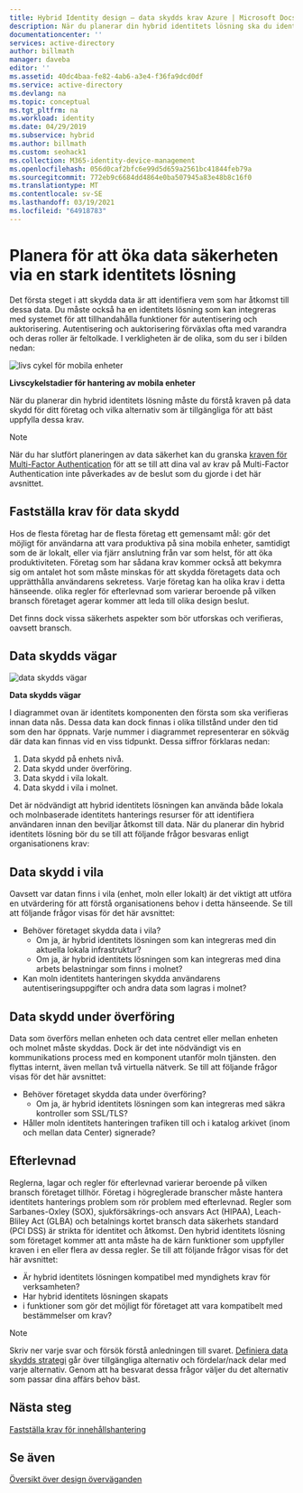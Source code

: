 ```yaml
---
title: Hybrid Identity design – data skydds krav Azure | Microsoft Docs
description: När du planerar din hybrid identitets lösning ska du identifiera kraven för data skydd för ditt företag och vilka alternativ som är tillgängliga för att uppfylla de här kraven bäst.
documentationcenter: ''
services: active-directory
author: billmath
manager: daveba
editor: ''
ms.assetid: 40dc4baa-fe82-4ab6-a3e4-f36fa9dcd0df
ms.service: active-directory
ms.devlang: na
ms.topic: conceptual
ms.tgt_pltfrm: na
ms.workload: identity
ms.date: 04/29/2019
ms.subservice: hybrid
ms.author: billmath
ms.custom: seohack1
ms.collection: M365-identity-device-management
ms.openlocfilehash: 056d0caf2bfc6e99d5d659a2561bc41844feb79a
ms.sourcegitcommit: 772eb9c6684dd4864e0ba507945a83e48b8c16f0
ms.translationtype: MT
ms.contentlocale: sv-SE
ms.lasthandoff: 03/19/2021
ms.locfileid: "64918783"
---
```

# <a name="plan-for-enhancing-data-security-through-a-strong-identity-solution"></a>Planera för att öka data säkerheten via en stark identitets lösning
Det första steget i att skydda data är att identifiera vem som har åtkomst till dessa data. Du måste också ha en identitets lösning som kan integreras med systemet för att tillhandahålla funktioner för autentisering och auktorisering. Autentisering och auktorisering förväxlas ofta med varandra och deras roller är feltolkade. I verkligheten är de olika, som du ser i bilden nedan:

![livs cykel för mobila enheter](./media/plan-hybrid-identity-design-considerations/mobile-devicemgt-lifecycle.png)

**Livscykelstadier för hantering av mobila enheter**

När du planerar din hybrid identitets lösning måste du förstå kraven på data skydd för ditt företag och vilka alternativ som är tillgängliga för att bäst uppfylla dessa krav.

> [!NOTE]
> När du har slutfört planeringen av data säkerhet kan du granska [kraven för Multi-Factor Authentication](plan-hybrid-identity-design-considerations-multifactor-auth-requirements.md) för att se till att dina val av krav på Multi-Factor Authentication inte påverkades av de beslut som du gjorde i det här avsnittet.
> 
> 

## <a name="determine-data-protection-requirements"></a>Fastställa krav för data skydd
Hos de flesta företag har de flesta företag ett gemensamt mål: gör det möjligt för användarna att vara produktiva på sina mobila enheter, samtidigt som de är lokalt, eller via fjärr anslutning från var som helst, för att öka produktiviteten. Företag som har sådana krav kommer också att bekymra sig om antalet hot som måste minskas för att skydda företagets data och upprätthålla användarens sekretess. Varje företag kan ha olika krav i detta hänseende. olika regler för efterlevnad som varierar beroende på vilken bransch företaget agerar kommer att leda till olika design beslut. 

Det finns dock vissa säkerhets aspekter som bör utforskas och verifieras, oavsett bransch.

## <a name="data-protection-paths"></a>Data skydds vägar
![data skydds vägar](./media/plan-hybrid-identity-design-considerations/data-protection-paths.png)

**Data skydds vägar**

I diagrammet ovan är identitets komponenten den första som ska verifieras innan data nås. Dessa data kan dock finnas i olika tillstånd under den tid som den har öppnats. Varje nummer i diagrammet representerar en sökväg där data kan finnas vid en viss tidpunkt. Dessa siffror förklaras nedan:

1. Data skydd på enhets nivå.
2. Data skydd under överföring.
3. Data skydd i vila lokalt.
4. Data skydd i vila i molnet.

Det är nödvändigt att hybrid identitets lösningen kan använda både lokala och molnbaserade identitets hanterings resurser för att identifiera användaren innan den beviljar åtkomst till data. När du planerar din hybrid identitets lösning bör du se till att följande frågor besvaras enligt organisationens krav:

## <a name="data-protection-at-rest"></a>Data skydd i vila
Oavsett var datan finns i vila (enhet, moln eller lokalt) är det viktigt att utföra en utvärdering för att förstå organisationens behov i detta hänseende. Se till att följande frågor visas för det här avsnittet:

* Behöver företaget skydda data i vila?
  * Om ja, är hybrid identitets lösningen som kan integreras med din aktuella lokala infrastruktur?
  * Om ja, är hybrid identitets lösningen som kan integreras med dina arbets belastningar som finns i molnet?
* Kan moln identitets hanteringen skydda användarens autentiseringsuppgifter och andra data som lagras i molnet?

## <a name="data-protection-in-transit"></a>Data skydd under överföring
Data som överförs mellan enheten och data centret eller mellan enheten och molnet måste skyddas. Dock är det inte nödvändigt vis en kommunikations process med en komponent utanför moln tjänsten. den flyttas internt, även mellan två virtuella nätverk. Se till att följande frågor visas för det här avsnittet:

* Behöver företaget skydda data under överföring?
  * Om ja, är hybrid identitets lösningen som kan integreras med säkra kontroller som SSL/TLS?
* Håller moln identitets hanteringen trafiken till och i katalog arkivet (inom och mellan data Center) signerade?

## <a name="compliance"></a>Efterlevnad
Reglerna, lagar och regler för efterlevnad varierar beroende på vilken bransch företaget tillhör. Företag i högreglerade branscher måste hantera identitets hanterings problem som rör problem med efterlevnad. Regler som Sarbanes-Oxley (SOX), sjukförsäkrings-och ansvars Act (HIPAA), Leach-Bliley Act (GLBA) och betalnings kortet bransch data säkerhets standard (PCI DSS) är strikta för identitet och åtkomst. Den hybrid identitets lösning som företaget kommer att anta måste ha de kärn funktioner som uppfyller kraven i en eller flera av dessa regler. Se till att följande frågor visas för det här avsnittet:

* Är hybrid identitets lösningen kompatibel med myndighets krav för verksamheten?
* Har hybrid identitets lösningen skapats 
* i funktioner som gör det möjligt för företaget att vara kompatibelt med bestämmelser om krav? 

> [!NOTE]
> Skriv ner varje svar och försök förstå anledningen till svaret. [Definiera data skydds strategi](plan-hybrid-identity-design-considerations-data-protection-strategy.md) går över tillgängliga alternativ och fördelar/nack delar med varje alternativ.  Genom att ha besvarat dessa frågor väljer du det alternativ som passar dina affärs behov bäst.
> 
> 

## <a name="next-steps"></a>Nästa steg
 [Fastställa krav för innehållshantering](plan-hybrid-identity-design-considerations-contentmgt-requirements.md)

## <a name="see-also"></a>Se även
[Översikt över design överväganden](plan-hybrid-identity-design-considerations-overview.md)

